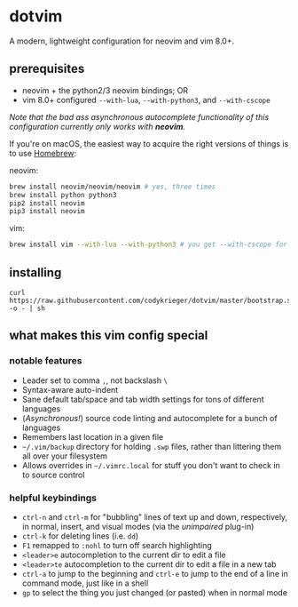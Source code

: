 # dotvim

A modern, lightweight configuration for neovim and vim 8.0+.

## prerequisites

- neovim + the python2/3 neovim bindings; OR
- vim 8.0+ configured `--with-lua`, `--with-python3`, and `--with-cscope`

_Note that the bad ass asynchronous autocomplete functionality of this
configuration currently only works with **neovim**._

If you're on macOS, the easiest way to acquire the right versions of things is
to use [Homebrew][homebrew]:

neovim:

```bash
brew install neovim/neovim/neovim # yes, three times
brew install python python3
pip2 install neovim
pip3 install neovim
```

vim:

```bash
brew install vim --with-lua --with-python3 # you get --with-cscope for free
```

## installing

```
curl https://raw.githubusercontent.com/codykrieger/dotvim/master/bootstrap.sh -o - | sh
```

## what makes this vim config special

### notable features

- Leader set to comma `,`, not backslash `\`
- Syntax-aware auto-indent
- Sane default tab/space and tab width settings for tons of different languages
- (_Asynchronous!_) source code linting and autocomplete for a bunch of languages
- Remembers last location in a given file
- `~/.vim/backup` directory for holding `.swp` files, rather than littering them
  all over your filesystem
- Allows overrides in `~/.vimrc.local` for stuff you don't want to check in to
  source control

### helpful keybindings

- `ctrl-n` and `ctrl-m` for "bubbling" lines of text up and down, respectively,
  in normal, insert, and visual modes (via the _unimpaired_ plug-in)
- `ctrl-k` for deleting lines (i.e. `dd`)
- `F1` remapped to `:nohl` to turn off search highlighting
- `<leader>e` autocompletion to the current dir to edit a file
- `<leader>te` autocompletion to the current dir to edit a file in a new tab
- `ctrl-a` to jump to the beginning and `ctrl-e` to jump to the end of a line in
  command mode, just like in a shell
- `gp` to select the thing you just changed (or pasted) when in normal mode

[homebrew]: https://brew.sh
